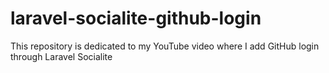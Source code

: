 # laravel-socialite-github-login
This repository is dedicated to my YouTube video where I add GitHub login through Laravel Socialite

